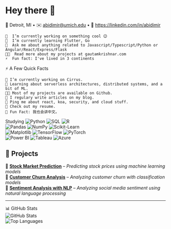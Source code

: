 # Hey there 👋 #

📍 Detroit, MI • ✉️ abidimir@umich.edu • 🔗 https://linkedin.com/in/abidimir

    🔭  I’m currently working on something cool 😉
    🌱  I’m currently learning Flutter, Go
    💬  Ask me about anything related to Javascript/Typescript/Python or Angular/React/Express/Flask
    👨‍💻  Read more about my projects at gautamkrishnar.com
    ⚡  Fun fact: I've lived in 3 continents 

⚡️ A Few Quick Facts

    🔭 I’m currently working on Cirrus.
    🧐 Learning about serverless architectures, distributed systems, and a bit of ML.
    👨‍💻 Most of my projects are available on Github.
    📝 I regulary write articles on my blog.
    💬 Ping me about react, koa, security, and cloud stuff.
    📙 Check out my resume.
    🎉 Fun Fact: 我也会讲中文。

  Studying
        ![Python](https://img.shields.io/badge/Python-3776AB?style=flat&logo=python&logoColor=white)  ![SQL](https://img.shields.io/badge/SQL-CC2927?style=flat&logo=postgresql&logoColor=white)  ![R](https://img.shields.io/badge/R-276DC3?style=flat&logo=r&logoColor=white)  
        ![Pandas](https://img.shields.io/badge/Pandas-150458?style=flat&logo=pandas&logoColor=white)  ![NumPy](https://img.shields.io/badge/Numpy-013243?style=flat&logo=numpy&logoColor=white)  ![Scikit-Learn](https://img.shields.io/badge/Scikit--Learn-F7931E?style=flat&logo=scikit-learn&logoColor=white)  
        ![Matplotlib](https://img.shields.io/badge/Matplotlib-11557C?style=flat&logo=python&logoColor=white)  ![TensorFlow](https://img.shields.io/badge/TensorFlow-FF6F00?style=flat&logo=tensorflow&logoColor=white)  ![PyTorch](https://img.shields.io/badge/PyTorch-EE4C2C?style=flat&logo=pytorch&logoColor=white)  
        ![Power BI](https://img.shields.io/badge/Power%20BI-F2C811?style=flat&logo=powerbi&logoColor=black)  ![Tableau](https://img.shields.io/badge/Tableau-E97627?style=flat&logo=tableau&logoColor=white)  ![Azure](https://img.shields.io/badge/Azure-0078D4?style=flat&logo=microsoft-azure&logoColor=white)  

## 📌 Projects  
🔹 **[Stock Market Prediction](https://github.com/yourusername/project1)** – *Predicting stock prices using machine learning models*  
🔹 **[Customer Churn Analysis](https://github.com/yourusername/project2)** – *Analyzing customer churn with classification models*  
🔹 **[Sentiment Analysis with NLP](https://github.com/yourusername/project3)** – *Analyzing social media sentiment using natural language processing*  

---

📊 GitHub Stats  
![GitHub Stats](https://github-readme-stats.vercel.app/api?username=your-github-username&show_icons=true&hide=prs,issues&theme=gruvbox)  
![Top Languages](https://github-readme-stats.vercel.app/api/top-langs/?username=your-github-username&layout=compact&theme=gruvbox)

